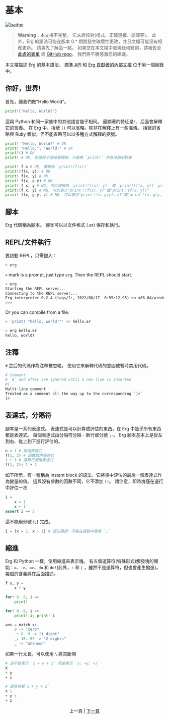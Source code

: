 # 基本

[![badge](https://img.shields.io/endpoint.svg?url=https%3A%2F%2Fgezf7g7pd5.execute-api.ap-northeast-1.amazonaws.com%2Fdefault%2Fsource_up_to_date%3Fowner%3Derg-lang%26repos%3Derg%26ref%3Dmain%26path%3Ddoc/EN/syntax/00_basic.md%26commit_hash%3D31ccb6924c3051f73458c69ca2c7f2cc5a93a694)](https://gezf7g7pd5.execute-api.ap-northeast-1.amazonaws.com/default/source_up_to_date?owner=erg-lang&repos=erg&ref=main&path=doc/EN/syntax/00_basic.md&commit_hash=31ccb6924c3051f73458c69ca2c7f2cc5a93a694)

> __Warning__：本文檔不完整。 它未經校對(樣式、正確鏈接、誤譯等)。 此外，Erg 的語法可能在版本 0.* 期間發生破壞性更改，并且文檔可能沒有相應更新。 請事先了解這一點。
> 如果您在本文檔中發現任何錯誤，請報告至 [此處的表單](https://forms.gle/HtLYRfYzWCAaeTGb6) 或 [GitHub repo](https://github.com/mtshiba/TheErgBook/issues/new )。 我們將不勝感激您的建議。

本文檔描述 Erg 的基本語法。 [標準 API](./API/index.md) 和 [Erg 貢獻者的內部文檔](./dev_guide/index.md) 位于另一個目錄中。

## 你好，世界&excl;

首先，讓我們做"Hello World"。

```python
print!("Hello, World!")
```

這與 Python 和同一家族中的其他語言幾乎相同。 最顯著的特征是`!`，后面會解釋它的含義。
在 Erg 中，括號 `()` 可以省略，除非在解釋上有一些混淆。
括號的省略與 Ruby 類似，但不能省略可以以多種方式解釋的括號。

```python
print! "Hello, World!" # OK
print! "Hello,", "World!" # OK
print!() # OK
print! # OK, 但這并不意味著調用，只是將 `print!` 作為可調用對象

print! f x # OK, 解釋為 `print!(f(x))`
print!(f(x, y)) # OK
print! f(x, y) # OK
print! f(x, g y) # OK
print! f x, y # NG, 可以理解為 `print!(f(x), y)` 或 `print!(f(x, y))` print!
print!(f x, y) # NG, 可以表示"print！(f(x)，y)"或"print！(f(x，y))"
print! f(x, g y, z) # NG, 可以表示"print！(x，g(y)，z)"或"print！(x，g(y，z))"
```

## 腳本

Erg 代碼稱為腳本。 腳本可以以文件格式 (.er) 保存和執行。

## REPL/文件執行

要啟動 REPL，只需鍵入：

```sh
> erg
```

`>` mark is a prompt, just type `erg`.
Then the REPL should start.

```sh
> erg
Starting the REPL server...
Connecting to the REPL server...
Erg interpreter 0.2.4 (tags/?:, 2022/08/17  0:55:12.95) on x86_64/windows
>>>
```

Or you can compile from a file.

```sh
> 'print! "hello, world!"' >> hello.er

> erg hello.er
hello, world!
```

## 注釋

`#` 之后的代碼作為注釋被忽略。 使用它來解釋代碼的意圖或暫時禁用代碼。

```python
# Comment
# `#` and after are ignored until a new line is inserted
#[
Multi-line comment
Treated as a comment all the way up to the corresponding `]#`
]#
```

## 表達式，分隔符

腳本是一系列表達式。 表達式是可以計算或評估的東西，在 Erg 中幾乎所有東西都是表達式。
每個表達式由分隔符分隔 - 新行或分號 `;`-。
Erg 腳本基本上是從左到右、從上到下進行評估的。

```python
n = 1 # 賦值表達式
f(1, 2) # 函數調用表達式
1 + 1 # 運算符調用表達式
f(1, 2); 1 + 1
```

如下所示，有一種稱為 Instant block 的語法，它將塊中評估的最后一個表達式作為變量的值。
這與沒有參數的函數不同，它不添加 `()`。 請注意，即時塊僅在運行中評估一次

```python
i =
    x = 1
    x + 1
assert i == 2
```

這不能用分號 (`;`) 完成。

```python
i = (x = 1; x + 1) # 語法錯誤：不能在括號中使用 `;`
```

## 縮進

Erg 和 Python 一樣，使用縮進來表示塊。 有五個運算符(特殊形式)觸發塊的開始：`=`、`->`、`=>`、`do` 和 `do!`(此外，`:` 和 `|` ，雖然不是運算符，但也會產生縮進)。 每個的含義將在后面描述。

```python
f x, y =
    x + y

for! 0..9, i =>
    print!

for! 0..9, i =>
    print! i; print! i

ans = match x:
    0 -> "zero"
    _: 0..9 -> "1 dight"
    _: 10..99 -> "2 dights"
    _ -> "unknown"
```

如果一行太長，可以使用 `\` 將其斷開

```python
# 這不是表示 `x + y + z` 而是表示 `x; +y; +z`
X
+ y
+ z

# 這意味著`x + y + z`
x \
+ y \
+ z
```

<p align='center'>
    上一頁 | <a href='./01_literal.md'>下一頁</a>
</p>
